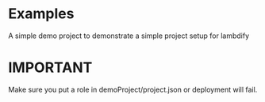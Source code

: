 # Examples

A simple demo project to demonstrate a simple project setup for lambdify

# IMPORTANT

Make sure you put a role in demoProject/project.json or deployment will fail.